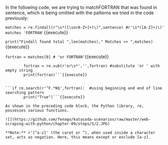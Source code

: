In the following code, we are trying to matchFORTRAN that was found in sentence, which is being omitted with the patterns we tried in the code previously:


`matches = re.findall(r"\s*([\sorA-Z+]+)\)",sentence) #r'\s*([A-Z]+)\)' matches 'FORTRAN'`{{execute}}

`print("Findall found total ",len(matches)," Matches >> ",matches)`{{execute}}

`fortran = matches[0] # 'or FORTRAN'`{{execute}}

```if re.match(r'or',fortran): 
        fortran = re.sub(r'or\s*','',fortran) #substitute 'or ' with empty string
        print(fortran)```{{execute}}


```if re.search(r'^F.*N$',fortran):  #using beginning and end of line searching pattern 
        print("True")```{{execute}}

As shown in the preceding code block, the Python library, re, possesses various functions.

![](https://github.com/fenago/katacoda-scenarios/raw/master/web-scraping-with-python/chapter-09/steps/5/2.JPG)

**Note:** r'[^a-z]' (the caret or ^), when used inside a character set, acts as negation. Here, this means except or exclude [a-z].
